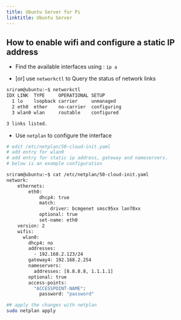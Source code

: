 ```yaml
---
title: Ubuntu Server for Pi
linktitle: Ubuntu Server
---
```


## How to enable wifi and configure a static IP address

* Find the available interfaces using : `ip a`

* [or] use `networkctl` to Query the status of network links

```sh
sriram@ubuntu:~$ networkctl
IDX LINK  TYPE     OPERATIONAL SETUP
  1 lo    loopback carrier     unmanaged
  2 eth0  ether    no-carrier  configuring
  3 wlan0 wlan     routable    configured

3 links listed.
```

* Use `netplan` to configure the interface

```sh
# edit /etc/netplan/50-cloud-init.yaml
# add entry for wlan0
# add entry for static ip address, gateway and nameservers.
# below is an example configuration

sriram@ubuntu:~$ cat /etc/netplan/50-cloud-init.yaml
network:
    ethernets:
        eth0:
            dhcp4: true
            match:
                driver: bcmgenet smsc95xx lan78xx
            optional: true
            set-name: eth0
    version: 2
    wifis:
      wlan0:
        dhcp4: no
        addresses:
          - 192.168.2.123/24
        gateway4: 192.168.2.254
        nameservers:
          addresses: [8.8.8.8, 1.1.1.1]
        optional: true
        access-points:
          "ACCESSPOINT-NAME":
            password: "password"

## apply the changes with netplan
sudo netplan apply
```